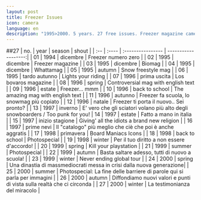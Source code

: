 ```yaml
---
layout: post
title: Freezer Issues
icon: camera
language: en
description: "1995>2000. 5 years. 27 free issues. Freezer magazine came as a striking lightning over a stagnant industry. It created its own distribution. | Freezer was really a lab designed to foster improvisation and to break schemes. At Freezer we enjoyed to push limits."
---
```



##27
| no. | year  | season            | shout               |
| :-- | :---- | :---------------- | -------------------:|
| 01 | 1994 | dicembre | Freezer numero zero |
| 02 | 1995 | dicembre | Freezer magazine |
| 03 | 1995 | dicembre | Biomag |
| 04 | 1995 | dicembre | Whattamag |
| 05 | 1995 | autumn | Snow freestyle mag |
| 06 | 1995 | tardo autunno | Lights your riding |
| 07 | 1996 | prima uscita | Los bovaros magazine |
| 08 | 1996 | spring | Controversial mag with english text |
| 09 | 1996 | estate | Freezer... mmm |
| 10 | 1996 | back to school | The amazing mag with english text |
| 11 | 1996 | autunno | Freezer fa scuola, lo snowmag più copiato |
| 12 | 1996 | natale | Freezer ti porta il nuovo.. Sei pronto? |
| 13 | 1997 | inverno | E' vero che gli sciatori volano più alto degli snowboarders / Too punk for you!
| 14 | 1997 | estate | Fatto a mano in italia |
| 15 | 1997 | inizio stagione | Giving' all the idiots a brand new religion |
| 16 | 1997 | prime nevi | Il "catalogo" più meglio che ciè che poi è anche aggratis |
| 17 | 1998 | primavera | Board Maniacs Icons |
| 18 | 1998 | back to school | Photospecial |
| 19 | 1998 | winter | Per il tuo diritto a non essere d'accordo! |
| 20 | 1999 | spring | Kill your playstation |
| 21 | 1999 | summer | Photospecial |
| 22 | 1999 | autumn | Basta saltare adesso, tutti di nuovo a scuola! |
| 23 | 1999 | winter | Never ending global tour |
| 24 | 2000 | spring | Una dinastia di massmediocrati messa in crisi dalla nuova generazione|
| 25 | 2000 | summer | Photospecial: La fine delle barriere di parole qui si parla per immagini |
| 26 | 2000 | autumn | Diffondiamo nuovi valori e punti di vista sulla realtà che ci circonda |
| 27 | 2000 | winter | La testimonianza del miracolo |
